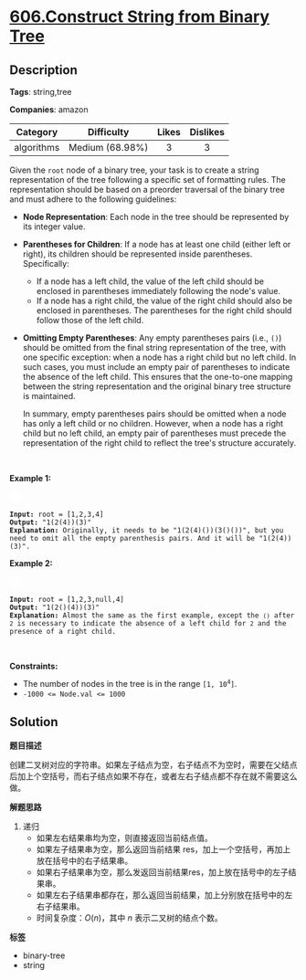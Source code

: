 # [606.Construct String from Binary Tree](https://leetcode.com/problems/construct-string-from-binary-tree/description/)

## Description

**Tags**: string,tree

**Companies**: amazon

|  Category  |   Difficulty    | Likes | Dislikes |
| :--------: | :-------------: | :---: | :------: |
| algorithms | Medium (68.98%) |   3   |    3     |

<p>Given the <code>root</code> node of a binary tree, your task is to create a string representation of the tree following a specific set of formatting rules. The representation should be based on a preorder traversal of the binary tree and must adhere to the following guidelines:</p>
<ul>
  <li>
  <p><strong>Node Representation</strong>: Each node in the tree should be represented by its integer value.</p>
  </li>
  <li>
  <p><strong>Parentheses for Children</strong>: If a node has at least one child (either left or right), its children should be represented inside parentheses. Specifically:</p>
  <ul>
    <li>If a node has a left child, the value of the left child should be enclosed in parentheses immediately following the node&#39;s value.</li>
    <li>If a node has a right child, the value of the right child should also be enclosed in parentheses. The parentheses for the right child should follow those of the left child.</li>
  </ul>
  </li>
  <li>
  <p><strong>Omitting Empty Parentheses</strong>: Any empty parentheses pairs (i.e., <code>()</code>) should be omitted from the final string representation of the tree, with one specific exception: when a node has a right child but no left child. In such cases, you must include an empty pair of parentheses to indicate the absence of the left child. This ensures that the one-to-one mapping between the string representation and the original binary tree structure is maintained.</p>
  <p>In summary, empty parentheses pairs should be omitted when a node has only a left child or no children. However, when a node has a right child but no left child, an empty pair of parentheses must precede the representation of the right child to reflect the tree&#39;s structure accurately.</p>
  </li>
</ul>
<p>&nbsp;</p>
<p><strong class="example">Example 1:</strong></p>
<img alt="" src="https://assets.leetcode.com/uploads/2021/05/03/cons1-tree.jpg" style="padding: 10px; background: #fff; border-radius: .5rem;" />
<pre><code><strong>Input:</strong> root = [1,2,3,4]
<strong>Output:</strong> &quot;1(2(4))(3)&quot;
<strong>Explanation:</strong> Originally, it needs to be &quot;1(2(4)())(3()())&quot;, but you need to omit all the empty parenthesis pairs. And it will be &quot;1(2(4))(3)&quot;.</code></pre>
<p><strong class="example">Example 2:</strong></p>
<img alt="" src="https://assets.leetcode.com/uploads/2021/05/03/cons2-tree.jpg" style="padding: 10px; background: #fff; border-radius: .5rem;" />
<pre><code><strong>Input:</strong> root = [1,2,3,null,4]
<strong>Output:</strong> &quot;1(2()(4))(3)&quot;
<strong>Explanation:</strong> Almost the same as the first example, except the <code>()</code> after <code>2</code> is necessary to indicate the absence of a left child for <code>2</code> and the presence of a right child.</code></pre>
<p>&nbsp;</p>
<p><strong>Constraints:</strong></p>
<ul>
  <li>The number of nodes in the tree is in the range <code>[1, 10<sup>4</sup>]</code>.</li>
  <li><code>-1000 &lt;= Node.val &lt;= 1000</code></li>
</ul>

## Solution

**题目描述**

创建二叉树对应的字符串。如果左子结点为空，右子结点不为空时，需要在父结点后加上个空括号，而右子结点如果不存在，或者左右子结点都不存在就不需要这么做。

**解题思路**

1. 递归
   - 如果左右结果串均为空，则直接返回当前结点值。
   - 如果左子结果串为空，那么返回当前结果 res，加上一个空括号，再加上放在括号中的右子结果串。
   - 如果右子结果串为空，那么发返回当前结果res，加上放在括号中的左子结果串。
   - 如果左右子结果串都存在，那么返回当前结果，加上分别放在括号中的左右子结果串。
   - 时间复杂度：$O(n)$，其中 $n$ 表示二叉树的结点个数。

**标签**

- binary-tree
- string
